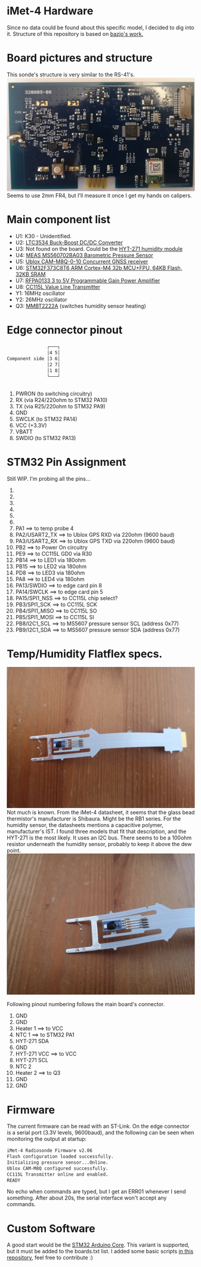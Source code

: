 # iMet-4 Hardware
Since no data could be found about this specific model, I decided to dig into it. 
Structure of this repository is based on [bazjo's work.](https://github.com/bazjo/RS41_Hardware/)

# Board pictures and structure
This sonde's structure is very similar to the RS-41's. 
![Main Board](pictures/main_board.jpg?raw=true "Main Board")
Seems to use 2mm FR4, but I'll measure it once I get my hands on calipers. 

# Main component list
* U1: K30 - Unidentified.
* U2: [LTC3534 Buck-Boost DC/DC Converter](datasheets/ltc3534.pdf)
* U3: Not found on the board. Could be the [HYT-271 humidity module](datasheets/hyt-271.pdf)
* U4: [MEAS MS560702BA03 Barometric Pressure Sensor](datasheets/MS560702BA03.pdf)
* U5: [Ublox CAM-M8Q-0-10 Concurrent GNSS receiver](datasheets/CAM-M8-FW3.pdf)
* U6: [STM32F373C8T6 ARM Cortex-M4 32b MCU+FPU, 64KB Flash, 32KB SRAM](datasheets/stm32f373xxx)
* U7: [RFPA0133 3 to 5V Programmable Gain Power Amplifier](datasheets/rfpa0133.pdf)
* U8: [CC115L Value Line Transmitter](datasheets/cc115L.pdf)
* Y1: 16MHz oscillator
* Y2: 26MHz oscillator
* Q3: [MMBT2222A](datasheets/mmbt2222a.pdf) (switches humidity sensor heating)

# Edge connector pinout
 ```
                ┌───┐
                │4 5│
Component side │3 6│
                │2 7│
                │1 8│
                └───┘
				
 ```
1. PWRON (to switching circuitry)
2. RX (via R24/220ohm to STM32 PA10)
3. TX (via R25/220ohm to STM32 PA9)
4. GND
5. SWCLK (to STM32 PA14)
6. VCC (+3.3V)
7. VBATT
8. SWDIO (to STM32 PA13)

# STM32 Pin Assignment
Still WIP. I'm probing all the pins... 

1.
2.
3.
4.
5.
6.
11. PA1 		  ==> to temp probe 4
12. PA2/USART2_TX ==> to Ublox GPS RXD via 220ohm (9600 baud)
13. PA3/USART2_RX ==> to Ublox GPS TXD via 220ohm (9600 baud)
20. PB2			  ==> to Power On circuitry
22. PE9			  ==> to CC115L GD0 via R30
26. PB14 		  ==> to LED1 via 180ohm
27. PB15 		  ==> to LED2 via 180ohm
28. PD8 		  ==> to LED3 via 180ohm
29. PA8 		  ==> to LED4 via 180ohm
34. PA13/SWDIO	  ==> to edge card pin 8
37. PA14/SWCLK	  ==> to edge card pin 5
38. PA15/SPI1_NSS ==> to CC115L chip select?
39.	PB3/SPI1_SCK  ==> to CC115L SCK
40. PB4/SPI1_MISO ==> to CC115L SO
41. PB5/SPI1_MOSI ==> to CC115L SI
45. PB8/I2C1_SCL  ==> to MS5607 pressure sensor SCL (address 0x77)
46. PB9/I2C1_SDA  ==> to MS5607 pressure sensor SDA (address 0x77)

# Temp/Humidity Flatflex specs.
![Humidity Probe](pictures/humidity_probe.jpg?raw=true "Humidity Probe")
Not much is known. From the iMet-4 datasheet, it seems that the glass bead thermistor's manufacturer is Shibaura. Might be the RB1 series. 
For the humidity sensor, the datasheets mentions a capacitive polymer, manufacturer's IST. I found three models that fit that description, and the HYT-271 is the most likely. It uses an I2C bus.
There seems to be a 100ohm resistor underneath the humidity sensor, probably to keep it above the dew point. 
![Humidity Probe Closeup](pictures/humidity_probe_closeup.jpg?raw=true "Humidity Probe Closeup")

Following pinout numbering follows the main board's connector.

1. GND
2. GND
3. Heater 1 ==> to VCC
4. NTC 1 ==> to STM32 PA1
5. HYT-271 SDA
6. GND
7. HYT-271 VCC ==> to VCC
8. HYT-271 SCL
9. NTC 2
10. Heater 2 ==> to Q3
11. GND
12. GND

# Firmware
The current firmware can be read with an ST-Link.
On the edge connector is a serial port (3.3V levels, 9600baud), and the following can be seen when monitoring the output at startup:

```
iMet-4 Radiosonde Firmware v2.06
Flash configuration loaded successfully.
Initializing pressure sensor...Online.
Ublox CAM-M8Q configured successfully.
CC115L Transmitter online and enabled.
READY
```
No echo when commands are typed, but I get an ERR01 whenever I send something. After about 20s, the serial interface won't accept any commands.

# Custom Software
A good start would be the [STM32 Arduino Core](https://github.com/stm32duino/Arduino_Core_STM32). This variant is supported, but it must be added to the boards.txt list.
I added some basic scripts [in this repository](https://github.com/ManoDaSilva/iMet-4_Software), feel free to contribute :)  